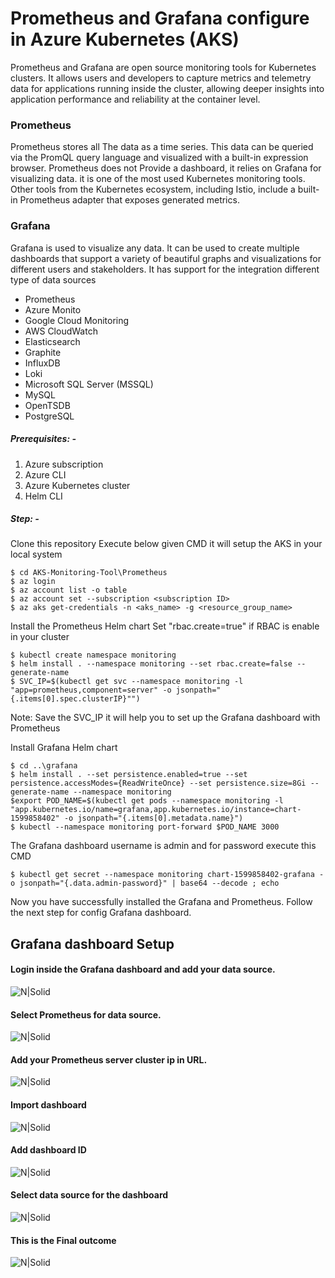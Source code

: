 # Prometheus and Grafana configure in Azure Kubernetes (AKS)

Prometheus and Grafana are open source monitoring tools for Kubernetes clusters. It allows users and developers to capture metrics and telemetry data for applications running inside the cluster, allowing deeper insights into application performance and reliability at the container level.

### Prometheus

Prometheus stores all The data as a time series. This data can be queried via the PromQL query language and visualized with a built-in expression browser. Prometheus does not Provide a dashboard, it relies on Grafana for visualizing data. it is one of the most used Kubernetes monitoring tools. Other tools from the Kubernetes ecosystem, including Istio, include a built-in Prometheus adapter that exposes generated metrics.

### Grafana

Grafana is used to visualize any data. It can be used to create multiple dashboards that support a variety of beautiful graphs and visualizations for different users and stakeholders. It has support for the integration different type of data sources
* Prometheus
* Azure Monito
* Google Cloud Monitoring
* AWS CloudWatch
* Elasticsearch
* Graphite
* InfluxDB
* Loki
* Microsoft SQL Server (MSSQL)
* MySQL
* OpenTSDB
* PostgreSQL

##### Prerequisites: -
1) Azure subscription
2) Azure CLI
3) Azure Kubernetes cluster 
4) Helm CLI

##### Step: -
 Clone this repository Execute below given CMD it will setup the AKS in your local system 
 ```
$ cd AKS-Monitoring-Tool\Prometheus
$ az login
$ az account list -o table
$ az account set --subscription <subscription ID>
$ az aks get-credentials -n <aks_name> -g <resource_group_name>
```
Install the Prometheus Helm chart
Set "rbac.create=true" if RBAC is enable in your cluster 
```
$ kubectl create namespace monitoring
$ helm install . --namespace monitoring --set rbac.create=false --generate-name
$ SVC_IP=$(kubectl get svc --namespace monitoring -l "app=prometheus,component=server" -o jsonpath="{.items[0].spec.clusterIP}"")
```
Note: Save the SVC_IP it will help you to set up the Grafana dashboard with Prometheus

Install Grafana Helm chart
```
$ cd ..\grafana
$ helm install . --set persistence.enabled=true --set persistence.accessModes={ReadWriteOnce} --set persistence.size=8Gi --generate-name --namespace monitoring
$export POD_NAME=$(kubectl get pods --namespace monitoring -l "app.kubernetes.io/name=grafana,app.kubernetes.io/instance=chart-1599858402" -o jsonpath="{.items[0].metadata.name}")
$ kubectl --namespace monitoring port-forward $POD_NAME 3000
```
The Grafana dashboard username is admin and for password execute this CMD
```
$ kubectl get secret --namespace monitoring chart-1599858402-grafana -o jsonpath="{.data.admin-password}" | base64 --decode ; echo
```
Now you have successfully installed the Grafana and Prometheus.
Follow the next step for config Grafana dashboard.

## Grafana dashboard Setup
#### Login inside the Grafana dashboard and add your data source.
![N|Solid](https://drive.google.com/uc?export=view&id=1EUUN-hlaKs4mUYLV8OzWlt6XKmksYFyd)

#### Select Prometheus for data source. 
![N|Solid](https://drive.google.com/uc?export=view&id=1zTWyx1NtG-H2r7C4iVvLLRaSBkRZvJp8)

#### Add your Prometheus server cluster ip in URL.
![N|Solid](https://drive.google.com/uc?export=view&id=14uf80bNtf9Yf03vNWo5C1gZ5c7w0v9lg)

#### Import dashboard 
![N|Solid](https://drive.google.com/uc?export=view&id=1AL_OkOHQHYlDFBT11n-QpBkg01XsnIuQ)

#### Add dashboard ID 
![N|Solid](https://drive.google.com/uc?export=view&id=1z9KOSFI4XdfYGlp2IMeoTS0X5JthU3r3)

#### Select data source for the dashboard
![N|Solid](https://drive.google.com/uc?export=view&id=10H7LSeqhS-a_4rxDap_4iFG2vZXfF5CD)

#### This is the Final outcome 
![N|Solid](https://drive.google.com/uc?export=view&id=16E4WH2XVOTGedOJjWEkn60vj-xLk6dbo)
